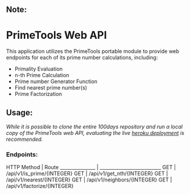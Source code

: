 ## Note:
# PrimeTools Web API
This application utilizes the PrimeTools portable module to provide web endpoints for each of its prime number calculations, including:
- Primality Evaluation
- n-th Prime Calculation
- Prime number Generator Function
- Find nearest prime number(s)
- Prime Factorization

## Usage:
_While it is possible to clone the entire 100days repository and run a local copy of the PrimeTools web API, evaluating the live [heroku deployment](https://prime-tools.herokuapp.com/api/v1) is recommended._

### Endpoints:
HTTP Method	| Route
_______________ | __________________________
GET		| /api/v1/is_prime/{INTEGER}
GET		| /api/v1/get_nth/{INTEGER}
GET		| /api/v1/nearest/{INTEGER}
GET		| /api/v1/neighbors/{INTEGER}
GET		| /api/v1/factorize/{INTEGER}


